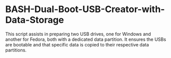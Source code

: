 # BASH-Dual-Boot-USB-Creator-with-Data-Storage
This script assists in preparing two USB drives, one for Windows and another for Fedora, both with a dedicated data partition. It ensures the USBs are bootable and that specific data is copied to their respective data partitions.
